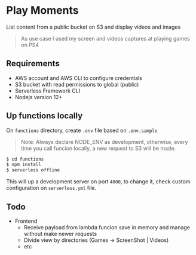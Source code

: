 # Play Moments

List content from a public bucket on S3 and display videos and images

> As use case I used my screen and videos captures at playing games on PS4

## Requirements

- AWS account and AWS CLI to configure credentials
- S3 bucket with read permissions to global (public)
- Serverless Framework CLI
- Nodejs version 12+

## Up functions locally

On `functions` directory, create `.env` file based on `.env.sample`

> Note: Always declare NODE_ENV as development, otherwise, every time you call funcion locally, a new request to S3 will be made.

```bash
$ cd functions
$ npm install
$ serverless offline
```

This will up a development server on port `4000`, to change it, check custom configuration on `serverless.yml` file.

## Todo

- Frontend
  - Receive payload from lambda funcion save in memory and manage without make newer requests
  - Divide view by directories (Games -> ScreenShot | Videos)
  - etc

